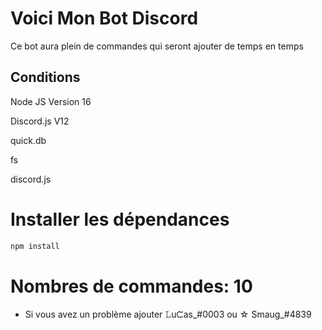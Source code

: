 # Voici Mon Bot Discord

Ce bot aura plein de commandes qui seront ajouter de temps en temps
                        
## Conditions  

Node JS Version 16

Discord.js V12   

quick.db

fs

discord.js

# Installer les dépendances
```bash
npm install
```
# Nombres de commandes: 10






* Si vous avez un problème ajouter 𝙻uᙅas_#0003 ou ☆ Smaug_#4839

